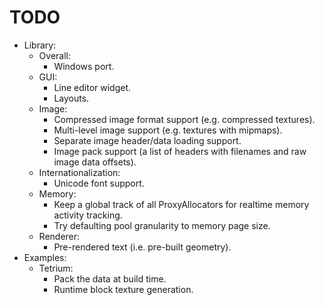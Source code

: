 # TODO
* Library:
	* Overall:
		- Windows port.
	* GUI:
		- Line editor widget.
		- Layouts.
	* Image:
		- Compressed image format support (e.g. compressed textures).
		- Multi-level image support (e.g. textures with mipmaps).
		- Separate image header/data loading support.
		- Image pack support (a list of headers with filenames and raw image data offsets).
	* Internationalization:
		- Unicode font support.
	* Memory:
		- Keep a global track of all ProxyAllocators for realtime memory activity tracking.
		- Try defaulting pool granularity to memory page size.
	* Renderer:
		- Pre-rendered text (i.e. pre-built geometry).
* Examples:
	* Tetrium:
		- Pack the data at build time.
		- Runtime block texture generation.
